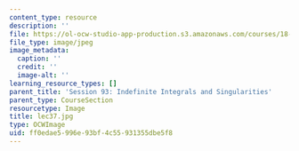 ```yaml
---
content_type: resource
description: ''
file: https://ol-ocw-studio-app-production.s3.amazonaws.com/courses/18-01sc-single-variable-calculus-fall-2010/ff0edae5996e93bf4c55931355dbe5f8_lec37.jpg
file_type: image/jpeg
image_metadata:
  caption: ''
  credit: ''
  image-alt: ''
learning_resource_types: []
parent_title: 'Session 93: Indefinite Integrals and Singularities'
parent_type: CourseSection
resourcetype: Image
title: lec37.jpg
type: OCWImage
uid: ff0edae5-996e-93bf-4c55-931355dbe5f8
---
```

